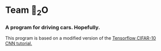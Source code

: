 # Team 🐍<sub>2</sub>O

### A program for driving cars. Hopefully.

This program is based on a modified version of the [Tensorflow CIFAR-10 CNN tutorial.](http://tensorflow.org/tutorials/deep_cnn/)